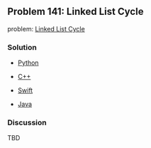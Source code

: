 ## Problem 141: Linked List Cycle

problem: [Linked List Cycle](https://leetcode.com/problems/linked-list-cycle/)

### Solution

- [Python](../python/problem141.py)

- [C++](../cpp/problem141.cpp)

- [Swift](../swift/problem141.swift)

- [Java](../java/problem141.java)

### Discussion

TBD

